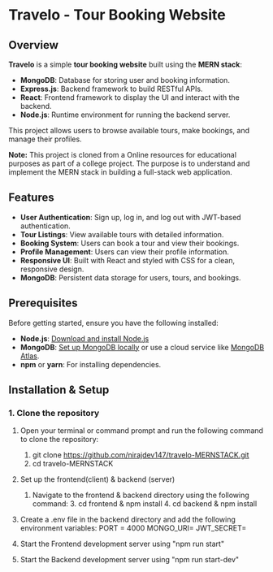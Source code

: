 # Travelo - Tour Booking Website

## Overview

**Travelo** is a simple **tour booking website** built using the **MERN stack**:

- **MongoDB**: Database for storing user and booking information.
- **Express.js**: Backend framework to build RESTful APIs.
- **React**: Frontend framework to display the UI and interact with the backend.
- **Node.js**: Runtime environment for running the backend server.

This project allows users to browse available tours, make bookings, and manage their profiles.

**Note:** This project is cloned from a Online resources for educational purposes as part of a college project. The purpose is to understand and implement the MERN stack in building a full-stack web application.


## Features

- **User Authentication**: Sign up, log in, and log out with JWT-based authentication.
- **Tour Listings**: View available tours with detailed information.
- **Booking System**: Users can book a tour and view their bookings.
- **Profile Management**: Users can view their profile information.
- **Responsive UI**: Built with React and styled with CSS for a clean, responsive design.
- **MongoDB**: Persistent data storage for users, tours, and bookings.

## Prerequisites

Before getting started, ensure you have the following installed:

- **Node.js**: [Download and install Node.js](https://nodejs.org/)
- **MongoDB**: [Set up MongoDB locally](https://www.mongodb.com/docs/manual/installation/) or use a cloud service like
  [MongoDB Atlas](https://www.mongodb.com/cloud/atlas).
- **npm** or **yarn**: For installing dependencies.

## Installation & Setup

### 1. Clone the repository

1. Open your terminal or command prompt and run the following command to clone the repository:

   1. git clone https://github.com/nirajdev147/travelo-MERNSTACK.git
   2. cd travelo-MERNSTACK

2. Set up the frontend(client) & backend (server)
    1. Navigate to the frontend & backend directory using the following command:
        3. cd frontend & npm install
        4. cd backend & npm install

3. Create a .env file in the backend directory and add the following environment variables:
    PORT = 4000
    MONGO_URI=<your-mongo-db-uri>
    JWT_SECRET=<your-jwt-secret>

4. Start the Frontend development server using "npm run start"

5. Start the Backend development server using "npm run start-dev"

